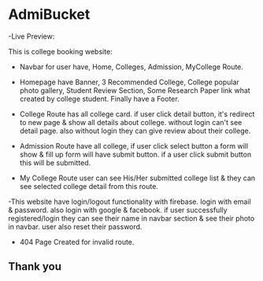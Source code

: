 # AdmiBucket

-Live Preview:

This is college booking website:

- Navbar for user have, Home, Colleges, Admission, MyCollege Route.

- Homepage have Banner, 3 Recommended College, College popular photo gallery, Student Review Section, Some Research Paper link what created by college student. Finally have a Footer.

- College Route has all college card. if user click detail button, it's redirect to new page & show all details about college. without login can't see detail page. also without login they can give review about their college.

- Admission Route have all college, if user click select button a form will show & fill up form will have submit button. if a user click submit button this will be submitted.

- My College Route user can see His/Her submitted college list & they can see selected college detail from this route.

-This website have login/logout functionality with firebase. login with email & password. also login with google & facebook. if user successfully registered/login they can see their name in navbar section & see their photo in navbar. user also reset their password.

- 404 Page Created for invalid route.


## Thank you
